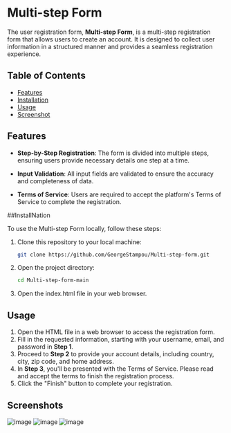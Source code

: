 # Multi-step Form

The user registration form, **Multi-step Form**, is a multi-step registration form that allows users to create an account. It is designed to collect user information in a structured manner and provides a seamless registration experience.

## Table of Contents
- [Features](#features)
- [Installation](#installation)
- [Usage](#usage)
- [Screenshot](#screenshot)

## Features
- **Step-by-Step Registration**: The form is divided into multiple steps, ensuring users provide necessary details one step at a time.

- **Input Validation**: All input fields are validated to ensure the accuracy and completeness of data.

- **Terms of Service**: Users are required to accept the platform's Terms of Service to complete the registration.

##InstallNation

To use the Multi-step Form locally, follow these steps:

1. Clone this repository to your local machine:

   ```bash
   git clone https://github.com/GeorgeStampou/Multi-step-form.git

2. Open the project directory:
   
   ```bash
   cd Multi-step-form-main
3. Open the index.html file in your web browser.

## Usage

1. Open the HTML file in a web browser to access the registration form.
2. Fill in the requested information, starting with your username, email, and password in **Step 1**.
3. Proceed to **Step 2** to provide your account details, including country, city, zip code, and home address.
4. In **Step 3**, you'll be presented with the Terms of Service. Please read and accept the terms to finish the registration process.
5. Click the "Finish" button to complete your registration.


## Screenshots
![image](https://github.com/GeorgeStampou/Multi-step-form/assets/58564542/7dc97b8a-3fbf-4f4d-9bb4-0025e5f8e6b5)
![image](https://github.com/GeorgeStampou/Multi-step-form/assets/58564542/f10ddade-5395-404e-b18e-7e0806316608)
![image](https://github.com/GeorgeStampou/Multi-step-form/assets/58564542/ec421b15-e5f6-48ef-bc94-54fd70643ff8)


